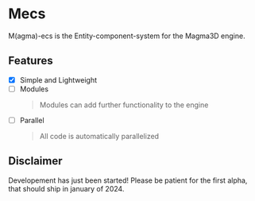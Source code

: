 # Mecs
M(agma)-ecs is the Entity-component-system for the Magma3D engine.
## Features
- [x] Simple and Lightweight
- [ ] Modules
	> Modules can add further functionality to the engine
- [ ] Parallel
	> All code is automatically parallelized

## Disclaimer

Developement has just been started! Please be patient for the first alpha, that should ship in january of 2024.
